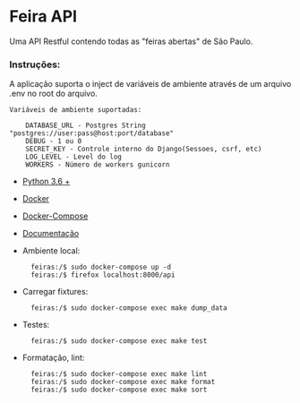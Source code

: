 # Feira API

Uma API Restful contendo todas as "feiras abertas" de São Paulo.

### Instruções:

A aplicação suporta o inject de variáveis de ambiente através de um arquivo .env no root do arquivo.

    Variáveis de ambiente suportadas:

        DATABASE_URL - Postgres String "postgres://user:pass@host:port/database"
        DEBUG - 1 ou 0
        SECRET_KEY - Controle interno do Django(Sessoes, csrf, etc)
        LOG_LEVEL - Level do log
        WORKERS - Número de workers gunicorn

- [Python 3.6 +](https://www.python.org/downloads/)
- [Docker](https://www.docker.com/get-started)
- [Docker-Compose](https://docs.docker.com/compose/)
- [Documentação](./docs/api.apib)

- Ambiente local:

        feiras:/$ sudo docker-compose up -d
        feiras:/$ firefox localhost:8000/api

- Carregar fixtures:

        feiras:/$ sudo docker-compose exec make dump_data

- Testes:

        feiras:/$ sudo docker-compose exec make test

- Formatação, lint:

        feiras:/$ sudo docker-compose exec make lint
        feiras:/$ sudo docker-compose exec make format
        feiras:/$ sudo docker-compose exec make sort


